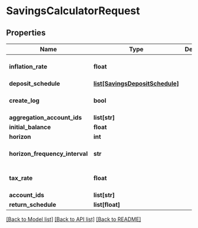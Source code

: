 # SavingsCalculatorRequest

## Properties
Name | Type | Description | Notes
------------ | ------------- | ------------- | -------------
**inflation_rate** | **float** |  | [optional] [default to 0.0]
**deposit_schedule** | [**list[SavingsDepositSchedule]**](SavingsDepositSchedule.md) |  | [optional] 
**create_log** | **bool** |  | [optional] [default to False]
**aggregation_account_ids** | **list[str]** |  | [optional] 
**initial_balance** | **float** |  | [optional] 
**horizon** | **int** |  | 
**horizon_frequency_interval** | **str** |  | [optional] [default to 'year']
**tax_rate** | **float** |  | [optional] [default to 0.0]
**account_ids** | **list[str]** |  | [optional] 
**return_schedule** | **list[float]** |  | 

[[Back to Model list]](../README.md#documentation-for-models) [[Back to API list]](../README.md#documentation-for-api-endpoints) [[Back to README]](../README.md)


